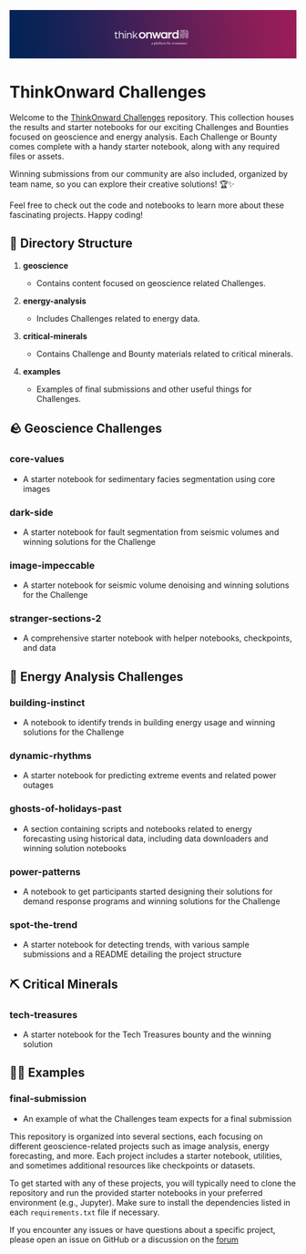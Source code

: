 ![ThinkOnward Logo](assets/ThinkOnward.png)

# ThinkOnward Challenges 

Welcome to the [ThinkOnward Challenges](https://thinkonward.com/app/c/challenges/) repository. This collection houses the results and starter notebooks for our exciting Challenges and Bounties focused on geoscience and energy analysis. Each Challenge or Bounty comes complete with a handy starter notebook, along with any required files or assets.

Winning submissions from our community are also included, organized by team name, so you can explore their creative solutions! 🏆✨

Feel free to check out the code and notebooks to learn more about these fascinating projects. Happy coding!

## 📄 Directory Structure 

1. **geoscience**
   - Contains content focused on geoscience related Challenges.
   
2. **energy-analysis**
   - Includes Challenges related to energy data.

4. **critical-minerals**
   - Contains Challenge and Bounty materials related to critical minerals. 

4. **examples**
   - Examples of final submissions and other useful things for Challenges.

## 🪨 Geoscience Challenges

### core-values
- A starter notebook for sedimentary facies segmentation using core images

### dark-side
- A starter notebook for fault segmentation from seismic volumes and winning solutions for the Challenge

### image-impeccable
- A starter notebook for seismic volume denoising and winning solutions for the Challenge

### stranger-sections-2
- A comprehensive starter notebook with helper notebooks, checkpoints, and data

## 🔋 Energy Analysis Challenges

### building-instinct
- A notebook to identify trends in building energy usage and winning solutions for the Challenge

### dynamic-rhythms
- A starter notebook for predicting extreme events and related power outages

### ghosts-of-holidays-past
- A section containing scripts and notebooks related to energy forecasting using historical data, including data downloaders and winning solution notebooks

### power-patterns
- A notebook to get participants started designing their solutions for demand response programs and winning solutions for the Challenge

### spot-the-trend
- A starter notebook for detecting trends, with various sample submissions and a README detailing the project structure

## ⛏️ Critical Minerals

### tech-treasures
- A starter notebook for the Tech Treasures bounty and the winning solution

## 🧑‍🏫 Examples

### final-submission
- An example of what the Challenges team expects for a final submission


This repository is organized into several sections, each focusing on different geoscience-related projects such as image analysis, energy forecasting, and more. Each project includes a starter notebook, utilities, and sometimes additional resources like checkpoints or datasets. 

To get started with any of these projects, you will typically need to clone the repository and run the provided starter notebooks in your preferred environment (e.g., Jupyter). Make sure to install the dependencies listed in each `requirements.txt` file if necessary.

If you encounter any issues or have questions about a specific project, please open an issue on GitHub or a discussion on the [forum](https://forum.thinkonward.com/)
